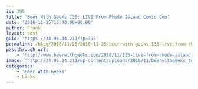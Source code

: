 ```yaml
---
id: 395
title: 'Beer With Geeks 135: LIVE From Rhode Island Comic Con'
date: '2016-11-25T13:40:00+00:00'
author: Frank
layout: post
guid: 'https://34.95.34.211/?p=395'
permalink: /blog/2016/11/25/2016-11-25-beer-with-geeks-135-live-from-rhode-island-comic-con/
passthrough_url:
    - 'http://www.beerwithgeeks.com/2016/11/135-live-from-rhode-island-comic-con.html'
image: 'http://34.95.34.211/wp-content/uploads/2016/11/beerwithgeeks_twittercard-3.jpg'
categories:
    - 'Beer With Geeks'
    - Links
---
```


<div class="
          image-block-outer-wrapper
          layout-caption-hidden
          design-layout-inline
          
          
          
        " data-test="image-block-inline-outer-wrapper"><figure class="
              sqs-block-image-figure
              intrinsic
            " style="max-width:250px;"><div class="image-block-wrapper" data-animation-override="" data-animation-role="image"><div class="sqs-image-shape-container-element
              
          
        
              has-aspect-ratio
            " style="
                position: relative;
                
                  padding-bottom:100%;
                
                overflow: hidden;
              "><noscript>![](https://images.squarespace-cdn.com/content/v1/5070e334e4b00907bc18faef/1479786098460-UEJJ5AB88I1VZWS5G8ZT/image-asset.jpeg)</noscript>![](https://images.squarespace-cdn.com/content/v1/5070e334e4b00907bc18faef/1479786098460-UEJJ5AB88I1VZWS5G8ZT/image-asset.jpeg)</div></div></figure></div>[This week on Beer With Geeks](http://www.beerwithgeeks.com/2016/11/135-live-from-rhode-island-comic-con.html), Tim, Frank, Damon and Dan are LIVE from Union Station Brewery in Providence, RI after a day at Rhode Island Comic Con. The guys recap their day at the Con, including meeting Cyborg and almost meeting Wonder Woman and Jimmy Olsen. Cheers!

<div class="sqs-audio-embed" data-author="Thought Bubble Audio" data-color-theme="dark" data-design-style="minimal" data-duration-in-ms="" data-mime-type="audio/mpeg" data-show-download="true" data-title="Beer With Geeks 135: LIVE From Rhode Island Comic Con" data-url="http://www.podtrac.com/pts/redirect.mp3/archive.org/download/BWG135/BWG135.mp3"></div>